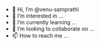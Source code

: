 - 👋 Hi, I’m @venu-samprathi
- 👀 I’m interested in ...
- 🌱 I’m currently learning ...
- 💞️ I’m looking to collaborate on ...
- 📫 How to reach me ...

<!---
venu-samprathi/venu-samprathi is a ✨ special ✨ repository because its `README.md` (this file) appears on your GitHub profile.
You can click the Preview link to take a look at your changes.
--->
